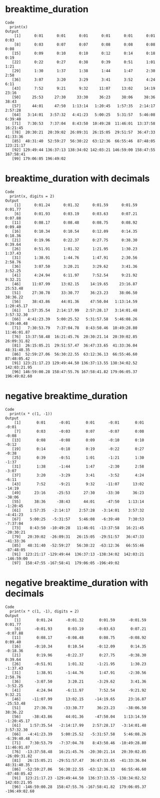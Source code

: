 # breaktime_duration

    Code
      print(x)
    Output
        [1]      0:01      0:01      0:01      0:01      0:01      0:01      0:03
        [8]      0:03      0:07      0:07      0:08      0:08      0:08      0:08
       [15]      0:09      0:10      0:10      0:12      0:14      0:18      0:19
       [22]      0:22      0:27      0:38      0:39      0:51      1:01      1:21
       [29]      1:30      1:37      1:38      1:44      1:47      2:30      2:58
       [36]      3:07      3:20      3:29      3:41      3:52      4:24      6:11
       [43]      7:52      9:21      9:32     11:07     13:02     14:19     23:16
       [50]     25:53     27:30     33:30     36:23     38:06     38:36     38:43
       [57]     44:01     47:50   1:13:14   1:20:45   1:57:35   2:14:17   2:57:28
       [64]   3:14:01   3:57:32   4:41:23   5:00:25   5:31:57   5:46:08   6:39:40
       [71]   7:30:53   7:37:04   8:43:50  10:49:28  11:46:01  13:37:58  16:21:45
       [78]  20:30:21  20:39:02  26:09:31  26:15:05  29:51:57  36:47:33  41:33:36
       [85]  48:31:40  52:59:27  56:30:22  63:12:36  66:55:46  87:48:05 123:21:17
       [92] 129:49:44 136:37:13 138:34:02 142:03:21 146:59:00 158:47:55 167:58:41
       [99] 179:06:05 196:49:02

# breaktime_duration with decimals

    Code
      print(x, digits = 2)
    Output
        [1]      0:01.24      0:01.32      0:01.59      0:01.59      0:01.77
        [6]      0:01.93      0:03.19      0:03.63      0:07.21      0:07.88
       [11]      0:08.17      0:08.48      0:08.75      0:08.92      0:09.40
       [16]      0:10.34      0:10.54      0:12.09      0:14.35      0:18.36
       [21]      0:19.96      0:22.37      0:27.75      0:38.30      0:39.64
       [26]      0:51.91      1:01.32      1:21.95      1:30.23      1:37.43
       [31]      1:38.91      1:44.76      1:47.91      2:30.56      2:58.76
       [36]      3:07.50      3:20.21      3:29.62      3:41.36      3:52.25
       [41]      4:24.94      6:11.97      7:52.54      9:21.92      9:32.21
       [46]     11:07.99     13:02.15     14:19.65     23:16.87     25:53.48
       [51]     27:30.78     33:30.77     36:23.23     38:06.50     38:36.22
       [56]     38:43.86     44:01.36     47:50.04   1:13:14.59   1:20:45.17
       [61]   1:57:35.54   2:14:17.99   2:57:28.17   3:14:01.48   3:57:32.30
       [66]   4:41:23.39   5:00:25.52   5:31:57.58   5:46:08.26   6:39:40.48
       [71]   7:30:53.79   7:37:04.78   8:43:50.46  10:49:28.80  11:46:01.87
       [76]  13:37:58.48  16:21:45.76  20:30:21.14  20:39:02.85  26:09:31.82
       [81]  26:15:05.21  29:51:57.47  36:47:33.65  41:33:36.04  48:31:40.35
       [86]  52:59:27.06  56:30:22.55  63:12:36.13  66:55:46.60  87:48:05.42
       [91] 123:21:17.23 129:49:44.50 136:37:13.55 138:34:02.52 142:03:21.95
       [96] 146:59:00.28 158:47:55.76 167:58:41.82 179:06:05.37 196:49:02.60

# negative breaktime_duration

    Code
      print(x * c(1, -1))
    Output
        [1]       0:01      -0:01       0:01      -0:01       0:01      -0:01
        [7]       0:03      -0:03       0:07      -0:07       0:08      -0:08
       [13]       0:08      -0:08       0:09      -0:10       0:10      -0:12
       [19]       0:14      -0:18       0:19      -0:22       0:27      -0:38
       [25]       0:39      -0:51       1:01      -1:21       1:30      -1:37
       [31]       1:38      -1:44       1:47      -2:30       2:58      -3:07
       [37]       3:20      -3:29       3:41      -3:52       4:24      -6:11
       [43]       7:52      -9:21       9:32     -11:07      13:02     -14:19
       [49]      23:16     -25:53      27:30     -33:30      36:23     -38:06
       [55]      38:36     -38:43      44:01     -47:50    1:13:14   -1:20:45
       [61]    1:57:35   -2:14:17    2:57:28   -3:14:01    3:57:32   -4:41:23
       [67]    5:00:25   -5:31:57    5:46:08   -6:39:40    7:30:53   -7:37:04
       [73]    8:43:50  -10:49:28   11:46:01  -13:37:58   16:21:45  -20:30:21
       [79]   20:39:02  -26:09:31   26:15:05  -29:51:57   36:47:33  -41:33:36
       [85]   48:31:40  -52:59:27   56:30:22  -63:12:36   66:55:46  -87:48:05
       [91]  123:21:17 -129:49:44  136:37:13 -138:34:02  142:03:21 -146:59:00
       [97]  158:47:55 -167:58:41  179:06:05 -196:49:02

# negative breaktime_duration with decimals

    Code
      print(x * c(1, -1), digits = 2)
    Output
        [1]       0:01.24      -0:01.32       0:01.59      -0:01.59       0:01.77
        [6]      -0:01.93       0:03.19      -0:03.63       0:07.21      -0:07.88
       [11]       0:08.17      -0:08.48       0:08.75      -0:08.92       0:09.40
       [16]      -0:10.34       0:10.54      -0:12.09       0:14.35      -0:18.36
       [21]       0:19.96      -0:22.37       0:27.75      -0:38.30       0:39.64
       [26]      -0:51.91       1:01.32      -1:21.95       1:30.23      -1:37.43
       [31]       1:38.91      -1:44.76       1:47.91      -2:30.56       2:58.76
       [36]      -3:07.50       3:20.21      -3:29.62       3:41.36      -3:52.25
       [41]       4:24.94      -6:11.97       7:52.54      -9:21.92       9:32.21
       [46]     -11:07.99      13:02.15     -14:19.65      23:16.87     -25:53.48
       [51]      27:30.78     -33:30.77      36:23.23     -38:06.50      38:36.22
       [56]     -38:43.86      44:01.36     -47:50.04    1:13:14.59   -1:20:45.17
       [61]    1:57:35.54   -2:14:17.99    2:57:28.17   -3:14:01.48    3:57:32.30
       [66]   -4:41:23.39    5:00:25.52   -5:31:57.58    5:46:08.26   -6:39:40.48
       [71]    7:30:53.79   -7:37:04.78    8:43:50.46  -10:49:28.80   11:46:01.87
       [76]  -13:37:58.48   16:21:45.76  -20:30:21.14   20:39:02.85  -26:09:31.82
       [81]   26:15:05.21  -29:51:57.47   36:47:33.65  -41:33:36.04   48:31:40.35
       [86]  -52:59:27.06   56:30:22.55  -63:12:36.13   66:55:46.60  -87:48:05.42
       [91]  123:21:17.23 -129:49:44.50  136:37:13.55 -138:34:02.52  142:03:21.95
       [96] -146:59:00.28  158:47:55.76 -167:58:41.82  179:06:05.37 -196:49:02.60


